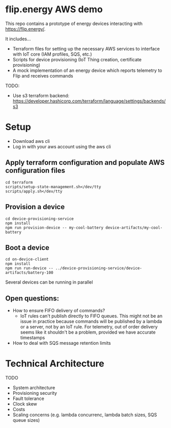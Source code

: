 # flip.energy AWS demo

This repo contains a prototype of energy devices interacting with https://flip.energy/.

It includes...
- Terraform files for setting up the necessary AWS services to interface with IoT core (IAM profiles, SQS, etc.)
- Scripts for device provisioning (IoT Thing creation, certificate provisioning)
- A mock implementation of an energy device which reports telemetry to Flip and receives commands

TODO:
- Use s3 terraform backend: https://developer.hashicorp.com/terraform/language/settings/backends/s3

# Setup

- Download aws cli
- Log in with your aws account using the aws cli

## Apply terraform configuration and populate AWS configuration files

    cd terraform
    scripts/setup-state-management.sh</dev/tty
    scripts/apply.sh</dev/tty

## Provision a device

    cd device-provisioning-service
    npm install
    npm run provision-device -- my-cool-battery device-artifacts/my-cool-battery

## Boot a device

    cd on-device-client
    npm install
    npm run run-device -- ../device-provisioning-service/device-artifacts/battery-100

Several devices can be running in parallel


## Open questions:
- How to ensure FIFO delivery of commands?
  - IoT rules can't publish directly to FIFO queues. This might not be an issue in    practice because commands will be published by a lambda or a server, not by an IoT rule. For telemetry, out of order delivery seems like it shouldn't be a problem, provided we have accurate timestamps
- How to deal with SQS message retention limits

# Technical Architecture

TODO
- System architecture
- Provisioning security
- Fault tolerance
- Clock skew
- Costs
- Scaling concerns (e.g. lambda concurrenc, lambda batch sizes, SQS queue sizes)